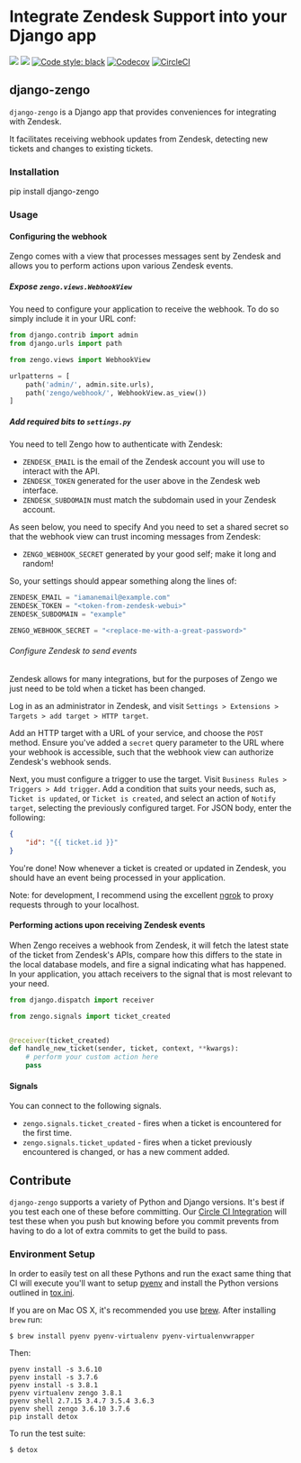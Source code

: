 # Integrate Zendesk Support into your Django app

[![](https://img.shields.io/pypi/v/django-zengo.svg)](https://pypi.python.org/pypi/django-zengo/)
[![](https://img.shields.io/badge/license-MIT-blue.svg)](https://pypi.python.org/pypi/django-zengo/)
[![Code style: black](https://img.shields.io/badge/code%20style-black-000000.svg)](https://github.com/ambv/black)
[![Codecov](https://codecov.io/gh/lukeburden/django-zengo/branch/master/graph/badge.svg)](https://codecov.io/gh/lukeburden/django-zengo)
[![CircleCI](https://circleci.com/gh/lukeburden/django-zengo.svg?style=svg)](https://circleci.com/gh/lukeburden/django-zengo)


## django-zengo

`django-zengo` is a Django app that provides conveniences for integrating with Zendesk.

It facilitates receiving webhook updates from Zendesk, detecting new tickets and changes to existing tickets.

### Installation ####

pip install django-zengo


### Usage ###

#### Configuring the webhook ####

Zengo comes with a view that processes messages sent by Zendesk and allows you to perform actions upon various Zendesk events.

##### Expose `zengo.views.WebhookView` #####

You need to configure your application to receive the webhook. To do so simply include it in your URL conf:

```python
from django.contrib import admin
from django.urls import path

from zengo.views import WebhookView

urlpatterns = [
    path('admin/', admin.site.urls),
    path('zengo/webhook/', WebhookView.as_view())
]
```


##### Add required bits to `settings.py` #####

You need to tell Zengo how to authenticate with Zendesk:

- `ZENDESK_EMAIL` is the email of the Zendesk account you will use to interact with the API.
- `ZENDESK_TOKEN` generated for the user above in the Zendesk web interface.
- `ZENDESK_SUBDOMAIN` must match the subdomain used in your Zendesk account.

As seen below, you need to specify
And you need to set a shared secret so that the webhook view can trust incoming messages from Zendesk:

- `ZENGO_WEBHOOK_SECRET` generated by your good self; make it long and random!

So, your settings should appear something along the lines of:

```python
ZENDESK_EMAIL = "iamanemail@example.com"
ZENDESK_TOKEN = "<token-from-zendesk-webui>"
ZENDESK_SUBDOMAIN = "example"

ZENGO_WEBHOOK_SECRET = "<replace-me-with-a-great-password>"
```

###### Configure Zendesk to send events ######

Zendesk allows for many integrations, but for the purposes of Zengo we just need to be told when a ticket has been changed.

Log in as an administrator in Zendesk, and visit `Settings > Extensions > Targets > add target > HTTP target`.

Add an HTTP target with a URL of your service, and choose the `POST` method. Ensure you've added a `secret` query parameter to the URL where your webhook is accessible, such that the webhook view can authorize Zendesk's webhook sends.

Next, you must configure a trigger to use the target. Visit `Business Rules > Triggers > Add trigger`. Add a condition that suits your needs, such as, `Ticket is updated`, or `Ticket is created`, and select an action of `Notify target`, selecting the previously configured target. For JSON body, enter the following: 

```json
{
    "id": "{{ ticket.id }}"
}
```

You're done! Now whenever a ticket is created or updated in Zendesk, you should have an event being processed in your application.

Note: for development, I recommend using the excellent [ngrok](https://ngrok.com/) to proxy requests through to your localhost.

#### Performing actions upon receiving Zendesk events ####

When Zengo receives a webhook from Zendesk, it will fetch the latest state of the ticket from Zendesk's APIs, compare how this differs to the state in the local database models, and fire a signal indicating what has happened. In your application, you attach receivers to the signal that is most relevant to your need.

```python
from django.dispatch import receiver

from zengo.signals import ticket_created


@receiver(ticket_created)
def handle_new_ticket(sender, ticket, context, **kwargs):
    # perform your custom action here
    pass
```

#### Signals ####

You can connect to the following signals.

- `zengo.signals.ticket_created` - fires when a ticket is encountered for the first time.
- `zengo.signals.ticket_updated` - fires when a ticket previously encountered is changed, or has a new comment added.


## Contribute

`django-zengo` supports a variety of Python and Django versions. It's best if you test each one of these before committing. Our [Circle CI Integration](https://circleci.com) will test these when you push but knowing before you commit prevents from having to do a lot of extra commits to get the build to pass.

### Environment Setup

In order to easily test on all these Pythons and run the exact same thing that CI will execute you'll want to setup [pyenv](https://github.com/yyuu/pyenv) and install the Python versions outlined in [tox.ini](https://github.com/lukeburden/django-zengo/blob/master/tox.ini).

If you are on Mac OS X, it's recommended you use [brew](http://brew.sh/). After installing `brew` run:

```
$ brew install pyenv pyenv-virtualenv pyenv-virtualenvwrapper
```

Then:

```
pyenv install -s 3.6.10
pyenv install -s 3.7.6
pyenv install -s 3.8.1
pyenv virtualenv zengo 3.8.1
pyenv shell 2.7.15 3.4.7 3.5.4 3.6.3
pyenv shell zengo 3.6.10 3.7.6
pip install detox
```

To run the test suite:

```
$ detox
```
